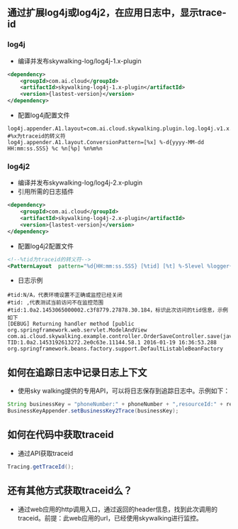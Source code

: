 ## 通过扩展log4j或log4j2，在应用日志中，显示trace-id
### log4j
- 编译并发布skywalking-log/log4j-1.x-plugin
```xml
<dependency>
    <groupId>com.ai.cloud</groupId>
    <artifactId>skywalking-log4j-1.x-plugin</artifactId>
    <version>{lastest-version}</version>
</dependency>
```
- 配置log4j配置文件
```properties
log4j.appender.A1.layout=com.ai.cloud.skywalking.plugin.log.log4j.v1.x.TraceIdPatternLayout
#%x为traceid的转义符
log4j.appender.A1.layout.ConversionPattern=[%x] %-d{yyyy-MM-dd HH:mm:ss.SSS} %c %n[%p] %n%m%n
```

### log4j2
- 编译并发布skywalking-log/log4j-2.x-plugin
- 引用所需的日志插件
```xml
<dependency>
    <groupId>com.ai.cloud</groupId>
    <artifactId>skywalking-log4j-2.x-plugin</artifactId>
    <version>{lastest-version}</version>
</dependency>
```
- 配置log4j2配置文件
```xml
<!--%tid为traceid的转义符-->
<PatternLayout  pattern="%d{HH:mm:ss.SSS} [%tid] [%t] %-5level %logger{36} - %msg%n"/>
```

- 日志示例
```
#tid:N/A，代表环境设置不正确或监控已经关闭
#tid: ,代表测试当前访问不在监控范围
#tid:1.0a2.1453065000002.c3f8779.27878.30.184，标识此次访问的tid信息，示例如下
[DEBUG] Returning handler method [public org.springframework.web.servlet.ModelAndView com.ai.cloud.skywalking.example.controller.OrderSaveController.save(javax.servlet.http.HttpServletRequest)] TID:1.0a2.1453192613272.2e0c63e.11144.58.1 2016-01-19 16:36:53.288 org.springframework.beans.factory.support.DefaultListableBeanFactory 
```

## 如何在追踪日志中记录日志上下文
- 使用sky walking提供的专用API，可以将日志保存到追踪日志中。示例如下：
```java
String businessKey = "phoneNumber:" + phoneNumber + ",resourceId:" + resourceId + ",mail:" + mail;
BusinessKeyAppender.setBusinessKey2Trace(businessKey);
```

## 如何在代码中获取traceid
- 通过API获取traceid
```java
Tracing.getTraceId();
```

## 还有其他方式获取traceid么？
- 通过web应用的http调用入口，通过返回的header信息，找到此次调用的traceid。前提：此web应用的url，已经使用skywalking进行监控。

